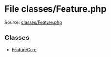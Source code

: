 File classes/Feature.php
=========

Source: [classes/Feature.php](https://github.com/PrestaShop/PrestaShop/blob/1.5.0.9/classes/Feature.php)


Classes
-------

* [FeatureCore](class.FeatureCore.md)

